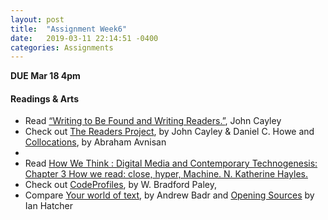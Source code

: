 ```yaml
---
layout: post
title:  "Assignment Week6"
date:   2019-03-11 22:14:51 -0400
categories: Assignments
---
```

**DUE Mar 18 4pm**
#### Readings & Arts
* Read [“Writing to Be Found and Writing Readers.”](http://www.digitalhumanities.org/dhq/vol/5/3/000104/000104.html), John Cayley
* Check out [The Readers Project](http://thereadersproject.org/), by John Cayley & Daniel C. Howe and [Collocations](https://vimeo.com/119868407), by Abraham Avnisan
*
* Read [How We Think : Digital Media and Contemporary Technogenesis: Chapter 3 How we read: close, hyper, Machine. N. Katherine Hayles.](https://drive.google.com/open?id=1EUuTCB2rOTdyTEGv2sNZ9gzj3kzHnsoE)
* Check out [CodeProfiles](https://whitney.org/exhibitions/programmed?section=3#exhibition-artworks), by W. Bradford Paley,
* Compare [Your world of text](https://www.yourworldoftext.com/), by Andrew Badr and [Opening Sources](http://openingsources.com/) by Ian Hatcher

<!-- #### Questions to think about
* -->
